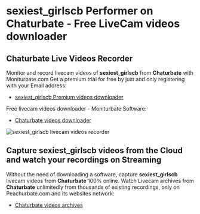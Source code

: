 # sexiest_girlscb Performer on Chaturbate - Free LiveCam videos downloader

## Chaturbate Live Videos Recorder

Monitor and record livecam videos of **sexiest_girlscb** from **Chaturbate** with Moniturbate.com
Get a premium trial for free by just and only registering with your Email address:
* [sexiest_girlscb Premium videos downloader](https://moniturbate.com/request-demo-licence-key.html)

Free livecam videos downloader - Moniturbate Software:
* [Chaturbate videos downloader](https://moniturbate.com/moniturbate-download-software.html)

![sexiest_girlscb livecam videos recorder](https://peachurnet.com/templates/moniturbate-software.png)


## Capture sexiest_girlscb videos from the Cloud and watch your recordings on Streaming

Without the need of downloading a software, capture **sexiest_girlscb** livecam videos from **Chaturbate** 100% online.
Watch Livecam archives from **Chaturbate** unlimitedly from thousands of existing recordings, only on Peachurbate.com and its websites network:
* [Chaturbate videos archives](https://peachurnet.com/)